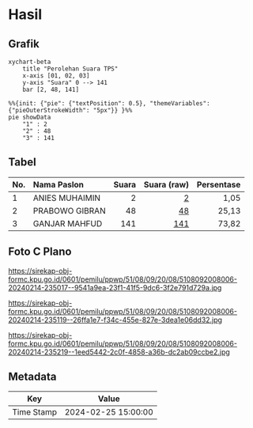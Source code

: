 # Hasil

## Grafik

```mermaid
xychart-beta
    title "Perolehan Suara TPS"
    x-axis [01, 02, 03]
    y-axis "Suara" 0 --> 141
    bar [2, 48, 141]
```

```mermaid
%%{init: {"pie": {"textPosition": 0.5}, "themeVariables": {"pieOuterStrokeWidth": "5px"}} }%%
pie showData
    "1" : 2
    "2" : 48
    "3" : 141
```

## Tabel

| No. | Nama Paslon    | Suara | Suara (raw) | Persentase |
|:--- |:-------------- | -----:| -----------:| ----------:|
| 1   | ANIES MUHAIMIN | 2     | [2][p-1]    | 1,05       |
| 2   | PRABOWO GIBRAN | 48    | [48][p-2]   | 25,13      |
| 3   | GANJAR MAHFUD  | 141   | [141][p-3]  | 73,82      |


[p-1]: https://github.com/gigit-pemilu/pemilu-2024-51-bali/blob/main/pilpres/hitung-suara/sub/51-bali/sub/08-buleleng/sub/09-tejakula/sub/2008-penuktukan/sub/006-tps/sub/paslon-1.txt
[p-2]: https://github.com/gigit-pemilu/pemilu-2024-51-bali/blob/main/pilpres/hitung-suara/sub/51-bali/sub/08-buleleng/sub/09-tejakula/sub/2008-penuktukan/sub/006-tps/sub/paslon-2.txt
[p-3]: https://github.com/gigit-pemilu/pemilu-2024-51-bali/blob/main/pilpres/hitung-suara/sub/51-bali/sub/08-buleleng/sub/09-tejakula/sub/2008-penuktukan/sub/006-tps/sub/paslon-3.txt

## Foto C Plano

https://sirekap-obj-formc.kpu.go.id/0601/pemilu/ppwp/51/08/09/20/08/5108092008006-20240214-235017--9541a9ea-23f1-41f5-9dc6-3f2e791d729a.jpg

https://sirekap-obj-formc.kpu.go.id/0601/pemilu/ppwp/51/08/09/20/08/5108092008006-20240214-235119--26ffa1e7-f34c-455e-827e-3dea1e06dd32.jpg

https://sirekap-obj-formc.kpu.go.id/0601/pemilu/ppwp/51/08/09/20/08/5108092008006-20240214-235219--1eed5442-2c0f-4858-a36b-dc2ab09ccbe2.jpg


## Metadata

| Key        | Value               |
| ---------- | ------------------- |
| Time Stamp | 2024-02-25 15:00:00 |



